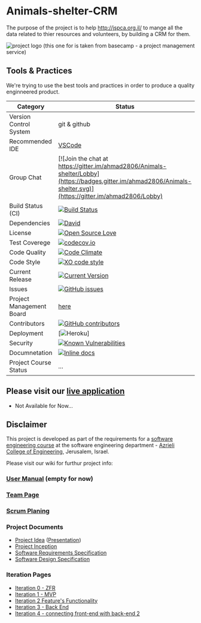 # Animals-shelter-CRM

The purpose of the project is to help http://jspca.org.il/ to mange all the data related to thier resources and volunteers, by building a CRM for them.

![project logo (this one for is taken from basecamp - a project management service)](http://www.pets.org.il/UploadedFiles/Editor/JSPCA%20logo.jpg)

## Tools & Practices
We're trying to use the best tools and practices in order to produce a quality enginneered product.

|Category|Status|
|---|---|
| Version Control System| git & github |
| Recommended IDE | [VSCode](https://code.visualstudio.com) |
| Group Chat | [![Join the chat at https://gitter.im/ahmad2806/Animals-shelter/Lobby](https://badges.gitter.im/ahmad2806/Animals-shelter.svg)](https://gitter.im/ahmad2806/Lobby) |
| Build Status (CI) |  [![Build Status](https://travis-ci.org/ahmad2806/Animals-shelter.svg?branch=master)](https://travis-ci.org/ahmad2806/Animals-shelter) |
| Dependencies | [![David](https://img.shields.io/david/dev/idleberg/vscode-badges.svg?style=flat-square)](https://david-dm.org/ahmad2806/Animals-shelter?type=dev) |
| License | [![Open Source Love](https://badges.frapsoft.com/os/mit/mit.svg?v=102)](https://github.com/ellerbrock/open-source-badge/) |
| Test Coverege | [![codecov.io](https://codecov.io/github/ahmad2806/Animals-shelter/coverage.svg?branch=master)](https://codecov.io/github/ahmad2806/CRM_final_project?branch=master) |
| Code Quality | [![Code Climate](https://codeclimate.com/github/jce-il/project-template.svg)](https://codeclimate.com/github/ahmad2806/CRM_final_project) |
| Code Style | [![XO code style](https://img.shields.io/badge/code_style-XO-5ed9c7.svg)](https://github.com/ahmad2806/CRM_final_project) |
| Current Release | [![Current Version](https://img.shields.io/github/release/ahmad2806/CRM_final_project.svg?style=flat)](https://github.com/ahmad2806/CRM_final_project/releases) |
| Issues | [![GitHub issues](https://img.shields.io/github/issues/ahmad2806/CRM_final_project.svg?style=flat)](https://github.com/ahmad2806/CRM_final_project/issues) |
| Project Management Board| [here](https://github.com/ahmad2806/CRM_final_project/projects/1) |
| Contributors | [![GitHub contributors](https://img.shields.io/github/contributors/cdnjs/cdnjs.svg)](https://github.com/ahmad2806/CRM_final_project/graphs/contributors)|
| Deployment | [![Heroku](http://heroku-badge.herokuapp.com/?app=my-app&style=flat&svg=1&root=index.html)] |
| Security | [![Known Vulnerabilities](https://snyk.io/test/github/ahmad2806/CRM_final_project/badge.svg)](https://snyk.io/test/github/ahmad2806/CRM_final_project) |
| Documnetation | [![Inline docs](http://inch-ci.org/github/ahmad2806/CRM_final_project.svg?branch=master)](http://inch-ci.org/github/ahmad2806/CRM_final_project) |
| Project Course Status | ... |

## Please visit our [live application]()
- Not Available for Now...


## Disclaimer
This project is developed as part of the requirements for a [software engineering course](https://github.com/jce-il/se-class/wiki) at the software engineering department - [Azrieli College of Engineering](http://www.jce.ac.il/), Jerusalem, Israel.

Please visit our wiki for furthur project info: 

### [User Manual](https://github.com/ahmad2806/CRM_final_project/wiki/user-manual) (empty for now)

### [Team Page](https://github.com/ahmad2806/CRM_final_project/wiki/team-page)

### [Scrum Planing](https://github.com/ahmad2806/CRM_final_project/projects/1)

### Project Documents
- [Project Idea](docs/idea.pdf) ([Presentation](docs/idea-slides.pdf))
- [Project Inception](https://github.com/ahmad2806/CRM_final_project/wiki/Inception-Planning)
- [Software Requirements Specification](../../wiki/srs)
- [Software Design Specification](../../wiki/sds)

### Iteration Pages
- [Iteration 0 - ZFR](https://github.com/ahmad2806/CRM_final_project/wiki/ZFR)
- [Iteration 1 - MVP](https://github.com/ahmad2806/CRM_final_project/wiki/Iteration-1-MVP)
- [Iteration 2 Feature's Functionality](https://github.com/ahmad2806/CRM_final_project/wiki/Iteration2-Feature's-Functionality)
- [Iteration 3 - Back End](https://github.com/ahmad2806/CRM_final_project/wiki/Iteration3-Back-End)
- [Iteration 4 - connecting front-end with back-end 2](https://github.com/ahmad2806/CRM_final_project/wiki/iter4-Bug-and-Datatbase-continue)






